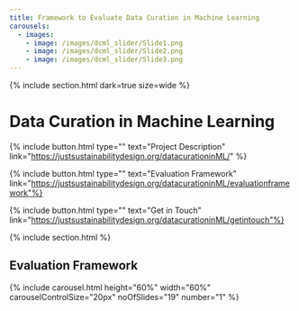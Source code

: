 ```yaml
---
title: Framework to Evaluate Data Curation in Machine Learning
carousels:
  - images: 
    - image: /images/dcml_slider/Slide1.png
    - image: /images/dcml_slider/Slide2.png
    - image: /images/dcml_slider/Slide3.png
---
```

{% include section.html dark=true size=wide %}
# Data Curation in Machine Learning

{%
  include button.html
  type=""
  text="Project Description"
  link="https://justsustainabilitydesign.org/datacurationinML/"
%}

{%
  include button.html
  type=""
  text="Evaluation Framework"
  link="https://justsustainabilitydesign.org/datacurationinML/evaluationframework"%}

{%
  include button.html
  type=""
  text="Get in Touch"
  link="https://justsustainabilitydesign.org/datacurationinML/getintouch"%}
 
{% include section.html %}
## Evaluation Framework

{% include carousel.html height="60%" width="60%" carouselControlSize="20px" noOfSlides="19" number="1" %}
